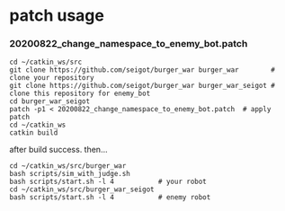 # patch usage

### 20200822_change_namespace_to_enemy_bot.patch

```
cd ~/catkin_ws/src
git clone https://github.com/seigot/burger_war burger_war        # clone your repository
git clone https://github.com/seigot/burger_war burger_war_seigot # clone this repository for enemy_bot
cd burger_war_seigot
patch -p1 < 20200822_change_namespace_to_enemy_bot.patch  # apply patch
cd ~/catkin_ws
catkin build
```

after build success. then...

```
cd ~/catkin_ws/src/burger_war
bash scripts/sim_with_judge.sh
bash scripts/start.sh -l 4           # your robot
cd ~/catkin_ws/src/burger_war_seigot
bash scripts/start.sh -l 4           # enemy robot
```